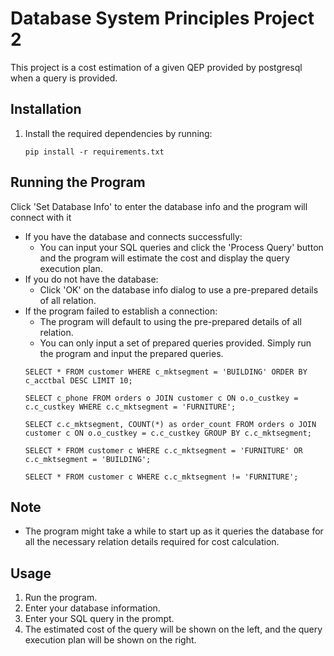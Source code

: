 # Database System Principles Project 2

This project is a cost estimation of a given QEP provided by postgresql when a query is provided.

## Installation

1. Install the required dependencies by running:
    ```
    pip install -r requirements.txt
    ```

## Running the Program

Click 'Set Database Info' to enter the database info and the program will connect with it

- If you have the database and connects successfully:
  - You can input your SQL queries and click the 'Process Query' button and the program will estimate the cost and display the query execution plan.
- If you do not have the database:
  - Click 'OK' on the database info dialog to use a pre-prepared details of all relation.
- If the program failed to establish a connection:
  - The program will default to using the pre-prepared details of all relation.
  - You can only input a set of prepared queries provided. Simply run the program and input the prepared queries.
  ```
  SELECT * FROM customer WHERE c_mktsegment = 'BUILDING' ORDER BY c_acctbal DESC LIMIT 10;
  ```
  ```
  SELECT c_phone FROM orders o JOIN customer c ON o.o_custkey = c.c_custkey WHERE c.c_mktsegment = 'FURNITURE';
  ```
  ```
  SELECT c.c_mktsegment, COUNT(*) as order_count FROM orders o JOIN customer c ON o.o_custkey = c.c_custkey GROUP BY c.c_mktsegment;
  ```
  ```
  SELECT * FROM customer c WHERE c.c_mktsegment = 'FURNITURE' OR c.c_mktsegment = 'BUILDING';
  ```
  ```
  SELECT * FROM customer c WHERE c.c_mktsegment != 'FURNITURE';
  ```

## Note

- The program might take a while to start up as it queries the database for all the necessary relation details required for cost calculation.

## Usage

1. Run the program.
2. Enter your database information.
2. Enter your SQL query in the prompt.
3. The estimated cost of the query will be shown on the left, and the query execution plan will be shown on the right.
